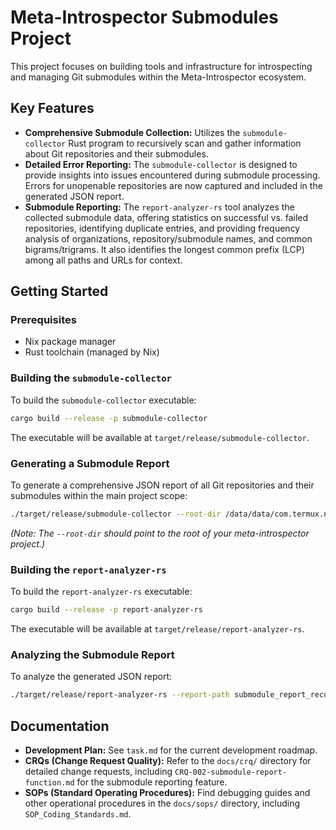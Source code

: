 # Meta-Introspector Submodules Project

This project focuses on building tools and infrastructure for introspecting and managing Git submodules within the Meta-Introspector ecosystem.

## Key Features

*   **Comprehensive Submodule Collection:** Utilizes the `submodule-collector` Rust program to recursively scan and gather information about Git repositories and their submodules.
*   **Detailed Error Reporting:** The `submodule-collector` is designed to provide insights into issues encountered during submodule processing. Errors for unopenable repositories are now captured and included in the generated JSON report.
*   **Submodule Reporting:** The `report-analyzer-rs` tool analyzes the collected submodule data, offering statistics on successful vs. failed repositories, identifying duplicate entries, and providing frequency analysis of organizations, repository/submodule names, and common bigrams/trigrams. It also identifies the longest common prefix (LCP) among all paths and URLs for context.

## Getting Started

### Prerequisites

*   Nix package manager
*   Rust toolchain (managed by Nix)

### Building the `submodule-collector`

To build the `submodule-collector` executable:

```bash
cargo build --release -p submodule-collector
```

The executable will be available at `target/release/submodule-collector`.

### Generating a Submodule Report

To generate a comprehensive JSON report of all Git repositories and their submodules within the main project scope:

```bash
./target/release/submodule-collector --root-dir /data/data/com.termux.nix/files/home/pick-up-nix/source/github/meta-introspector/ --output-file submodule_report_recursive_resilient.json
```

*(Note: The `--root-dir` should point to the root of your meta-introspector project.)*

### Building the `report-analyzer-rs`

To build the `report-analyzer-rs` executable:

```bash
cargo build --release -p report-analyzer-rs
```

The executable will be available at `target/release/report-analyzer-rs`.

### Analyzing the Submodule Report

To analyze the generated JSON report:

```bash
./target/release/report-analyzer-rs --report-path submodule_report_recursive_resilient.json
```

## Documentation

*   **Development Plan:** See `task.md` for the current development roadmap.
*   **CRQs (Change Request Quality):** Refer to the `docs/crq/` directory for detailed change requests, including `CRQ-002-submodule-report-function.md` for the submodule reporting feature.
*   **SOPs (Standard Operating Procedures):** Find debugging guides and other operational procedures in the `docs/sops/` directory, including `SOP_Coding_Standards.md`.
